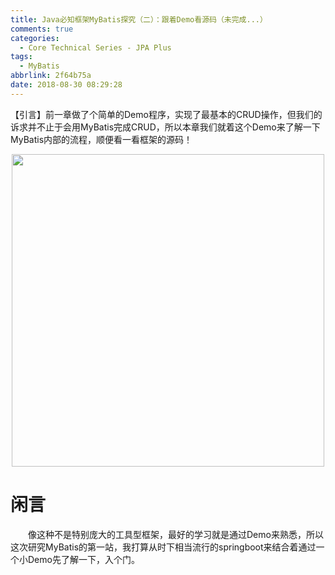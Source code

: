 ```yaml
---
title: Java必知框架MyBatis探究（二）：跟着Demo看源码（未完成...）
comments: true
categories:
  - Core Technical Series - JPA Plus
tags:
  - MyBatis
abbrlink: 2f64b75a
date: 2018-08-30 08:29:28
---
```

【引言】前一章做了个简单的Demo程序，实现了最基本的CRUD操作，但我们的诉求并不止于会用MyBatis完成CRUD，所以本章我们就着这个Demo来了解一下MyBatis内部的流程，顺便看一看框架的源码！
<div align=center><img src="/img/2018/2018-08-30-02.jpg" width="500"/></div>
<!-- more -->

# 闲言
&emsp;&emsp;像这种不是特别庞大的工具型框架，最好的学习就是通过Demo来熟悉，所以这次研究MyBatis的第一站，我打算从时下相当流行的springboot来结合着通过一个小Demo先了解一下，入个门。